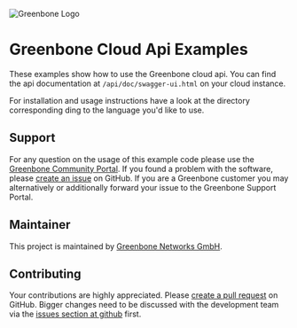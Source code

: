 ![Greenbone Logo](https://www.greenbone.net/wp-content/uploads/gb_logo_resilience_horizontal.png)

# Greenbone Cloud Api Examples

These examples show how to use the Greenbone cloud api.
You can find the api documentation at `/api/doc/swagger-ui.html` on your cloud instance.

For installation and usage instructions have a look at the directory corresponding ding to the language you'd like to use.

## Support

For any question on the usage of this example code please use the [Greenbone Community
Portal](https://community.greenbone.net/). If you found a problem with the
software, please [create an issue](https://github.com/greenbone/cloud-api-examples/issues) on
GitHub. If you are a Greenbone customer you may alternatively or additionally
forward your issue to the Greenbone Support Portal.

## Maintainer

This project is maintained by [Greenbone Networks
GmbH](https://www.greenbone.net/).

## Contributing

Your contributions are highly appreciated. Please [create a pull
request](https://github.com/greenbone/cloud-api-examples/pulls) on GitHub. Bigger changes need
to be discussed with the development team via the [issues section at
github](https://github.com/greenbone/cloud-api-examples/issues) first.